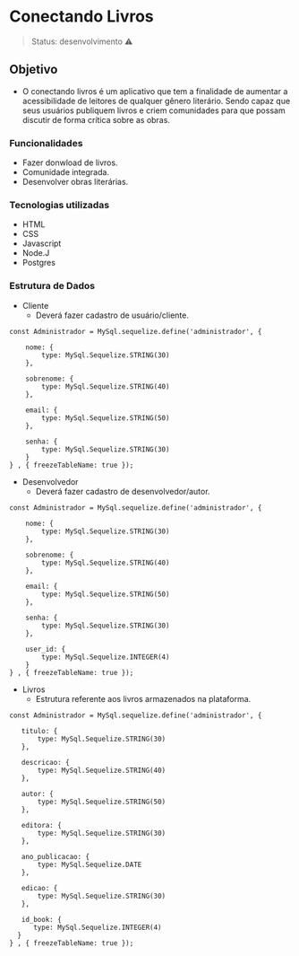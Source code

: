 <h1> Conectando Livros </h1>

> Status: desenvolvimento ⚠️
## Objetivo
* O conectando livros é um aplicativo que tem a finalidade de aumentar a acessibilidade de leitores de qualquer gênero literário. Sendo capaz que seus usuários publiquem livros e criem comunidades para que possam discutir de forma crítica sobre as obras.

### Funcionalidades 
* Fazer donwload de livros.
* Comunidade integrada.
* Desenvolver obras literárias.


### Tecnologias utilizadas 
* HTML
* CSS
* Javascript
* Node.J
* Postgres


 ### Estrutura de Dados
- Cliente
  - Deverá fazer cadastro de usuário/cliente.
  
~~~~MySql
const Administrador = MySql.sequelize.define('administrador', {

    nome: {
        type: MySql.Sequelize.STRING(30)
    },

    sobrenome: {
        type: MySql.Sequelize.STRING(40)
    },

    email: {
        type: MySql.Sequelize.STRING(50)
    },

    senha: {
        type: MySql.Sequelize.STRING(30)
    }
} , { freezeTableName: true });
~~~~

- Desenvolvedor
  - Deverá fazer cadastro de desenvolvedor/autor.

~~~~MySql
const Administrador = MySql.sequelize.define('administrador', {

    nome: {
        type: MySql.Sequelize.STRING(30)
    },

    sobrenome: {
        type: MySql.Sequelize.STRING(40)
    },

    email: {
        type: MySql.Sequelize.STRING(50)
    },

    senha: {
        type: MySql.Sequelize.STRING(30)
    },
    
    user_id: {
        type: MySql.Sequelize.INTEGER(4)
    }
} , { freezeTableName: true });
~~~~

- Livros
  - Estrutura referente aos livros armazenados na plataforma.
 
 ~~~~MySql
const Administrador = MySql.sequelize.define('administrador', {

    titulo: {
        type: MySql.Sequelize.STRING(30)
    },

    descricao: {
        type: MySql.Sequelize.STRING(40)
    },

    autor: {
        type: MySql.Sequelize.STRING(50)
    },

    editora: {
        type: MySql.Sequelize.STRING(30)
    },
    
    ano_publicacao: {
        type: MySql.Sequelize.DATE
    },
    
    edicao: {
        type: MySql.Sequelize.STRING(30)
    },
    
    id_book: {
       type: MySql.Sequelize.INTEGER(4)
   }
} , { freezeTableName: true });
~~~~
